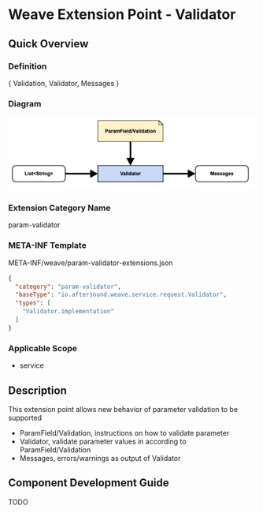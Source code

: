 # Weave Extension Point - Validator

## Quick Overview

### Definition

{ Validation, Validator, Messages }

### Diagram

![](diagrams/WEAVE-EXTENSION-POINT-VALIDATOR.png)

### Extension Category Name

param-validator

### META-INF Template

META-INF/weave/param-validator-extensions.json

```json
{
  "category": "param-validator",
  "baseType": "io.aftersound.weave.service.request.Validator",
  "types": [
    "Validator.implementation"
  ]
}
```

### Applicable Scope

- service

## Description

This extension point allows new behavior of parameter validation to be supported

- ParamField/Validation, instructions on how to validate parameter
- Validator, validate parameter values in according to ParamField/Validation
- Messages, errors/warnings as output of Validator

## Component Development Guide
TODO